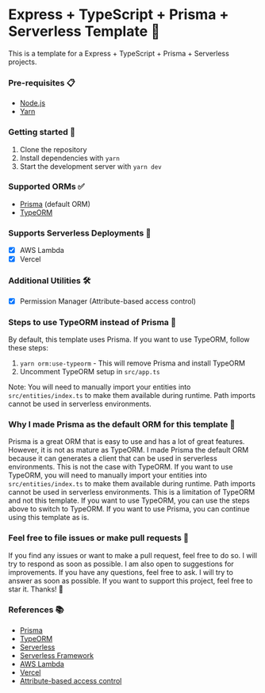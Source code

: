 # Express + TypeScript + Prisma + Serverless Template 📃

This is a template for a Express + TypeScript + Prisma + Serverless projects.

### Pre-requisites 📋

- [Node.js](https://nodejs.org/en/download/)
- [Yarn](https://classic.yarnpkg.com/en/docs/install)

### Getting started 🚀

1. Clone the repository
2. Install dependencies with `yarn`
3. Start the development server with `yarn dev`
### Supported ORMs ✅

- [Prisma](https://www.prisma.io/) (default ORM)
- [TypeORM](https://typeorm.io/#/)

### Supports Serverless Deployments 🚀

- [x] AWS Lambda
- [x] Vercel

### Additional Utilities 🛠

- [x] Permission Manager (Attribute-based access control)

### Steps to use TypeORM instead of Prisma 📝

By default, this template uses Prisma. If you want to use TypeORM, follow these steps:

1. `yarn orm:use-typeorm` - This will remove Prisma and install TypeORM
2. Uncomment TypeORM setup in `src/app.ts`

Note: You will need to manually import your entities into `src/entities/index.ts` to make them available during runtime. Path imports cannot be used in serverless environments.

### Why I made Prisma as the default ORM for this template 🤔

Prisma is a great ORM that is easy to use and has a lot of great features. However, it is not as mature as TypeORM. I made Prisma the default ORM because it can generates a client that can be used in serverless environments. This is not the case with TypeORM. If you want to use TypeORM, you will need to manually import your entities into `src/entities/index.ts` to make them available during runtime. Path imports cannot be used in serverless environments. This is a limitation of TypeORM and not this template. If you want to use TypeORM, you can use the steps above to switch to TypeORM. If you want to use Prisma, you can continue using this template as is.

### Feel free to file issues or make pull requests 🤝

If you find any issues or want to make a pull request, feel free to do so. I will try to respond as soon as possible. I am also open to suggestions for improvements. If you have any questions, feel free to ask. I will try to answer as soon as possible. If you want to support this project, feel free to star it. Thanks! 🙂

### References 📚

- [Prisma](https://www.prisma.io/)
- [TypeORM](https://typeorm.io/#/)
- [Serverless](https://www.serverless.com/)
- [Serverless Framework](https://www.serverless.com/framework/docs/)
- [AWS Lambda](https://aws.amazon.com/lambda/)
- [Vercel](https://vercel.com/)
- [Attribute-based access control](https://en.wikipedia.org/wiki/Attribute-based_access_control)

<!-- TODO: Document available commands -->
